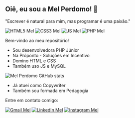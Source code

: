 ## Oiê, eu sou a Mel Perdomo! 🍯 
"Escrever é natural para mim, mas programar é uma paixão."


![HTML5 Mel](https://img.shields.io/badge/HTML5-E34F26?style=for-the-badge&logo=html5&logoColor=white)
![CSS3 Mel](https://img.shields.io/badge/CSS3-1572B6?style=for-the-badge&logo=css3&logoColor=white)
![JS Mel](https://img.shields.io/badge/JavaScript-323330?style=for-the-badge&logo=javascript&logoColor=F7DF1E)
![PHP Mel](https://img.shields.io/badge/PHP-777BB4?style=for-the-badge&logo=php&logoColor=white)


Bem-vindo ao meu repositório!
* Sou desenvolvedora PHP Júnior
* Na Próponto - Soluções em Incentivo 
* Domino HTML e CSS
* Também uso JS e MySQL

![Mel Perdomo GitHub stats](https://github-readme-stats.vercel.app/api?username=melperdomo&show_icons=true&theme=onedark)

* Já atuei como Copywriter
* Também sou formada em Pedagogia

Entre em contato comigo:

[![Gmail Mel](https://img.shields.io/badge/Gmail-D14836?style=for-the-badge&logo=gmail&logoColor=white)](mailto:melissameira92@gmail.com)
[![LinkedIn Mel](https://img.shields.io/badge/LinkedIn-0077B5?style=for-the-badge&logo=linkedin&logoColor=white)](https://www.linkedin.com/in/melissa-perdomo/)
[![Instagram Mel](https://img.shields.io/badge/Instagram-E4405F?style=for-the-badge&logo=instagram&logoColor=white)](https://www.instagram.com/amelperdomo/)

<!--
**melperdomo/melperdomo** is a ✨ _special_ ✨ repository because its `README.md` (this file) appears on your GitHub profile.

Here are some ideas to get you started:

- 🔭 I’m currently working on ...
- 🌱 I’m currently learning ...
- 👯 I’m looking to collaborate on ...
- 🤔 I’m looking for help with ...
- 💬 Ask me about ...
- 📫 How to reach me: ...
- 😄 Pronouns: ...
- ⚡ Fun fact: ...
-->
